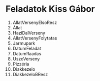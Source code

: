 # Feladatok Kiss Gábor
1. AllatVersenyElsoResz
2. Állat
3. HaziDalVerseny
4. AllatVersenyFolytatas
5. Jarmupark
6. DatumFeladat
7. DatumRaadas
8. UszoVerseny
9. Pizzéria
10. Diakkezelo
11. DiakkezeloBResz

